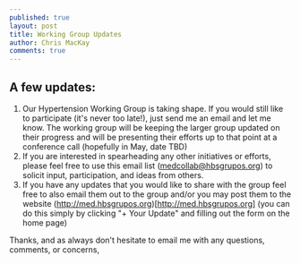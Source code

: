```yaml
---
published: true
layout: post
title: Working Group Updates
author: Chris MacKay
comments: true
---
```


## A few updates:

1. Our Hypertension Working Group is taking shape. If you would still like to participate (it's never too late!), just send me an email and let me know. The working group will be keeping the larger group updated on their progress and will be presenting their efforts up to that point at a conference call (hopefully in May, date TBD)
1. If you are interested in spearheading any other initiatives or efforts, please feel free to use this email list (medcollab@hbsgrupos.org) to solicit input, participation, and ideas from others.
1. If you have any updates that you would like to share with the group feel free to also email them out to the group and/or you may post them to the website (http://med.hbsgrupos.org)[http://med.hbsgrupos.org] (you can do this simply by clicking "+ Your Update" and filling out the form on the home page)

Thanks, and as always don't hesitate to email me with any questions, comments, or concerns,